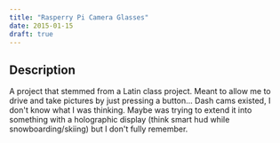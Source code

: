 ```yaml
---
title: "Rasperry Pi Camera Glasses"
date: 2015-01-15
draft: true
---
```


## Description

 A project that stemmed from a Latin class project. Meant to allow me to drive and take pictures by just pressing a button... Dash cams existed, I don't know what I was thinking. Maybe was trying to extend it into something with a holographic display (think smart hud while snowboarding/skiing) but I don't fully remember.

  <div ID="gallery-travel-nashville2021" data-nanogallery2='{
      "itemsBaseURL": "{{<s3cdn>}}/projects/rpi_glasses/",
      "thumbnailWidth": "250",
      "thumbnailHeight": "250",
      "thumbnailBorderVertical": 1,
      "thumbnailBorderHorizontal": 1,
      "thumbnailLabel": {
        "position": "overImageOnBottom",
        "displayDescription": true
      },
      "thumbnailHoverEffect2": "labelAppear75|descriptionSlideUp",
      "galleryDisplayMode": "pagination",
      "galleryMaxRows": 1,
      "thumbnailAlignment": "center",
      "thumbnailOpenImage": true,
      "viewerTools":     {
        "topLeft":    "pageCounter, label",
        "topRight":   "playPauseButton, rotateLeft, rotateRight, fullscreenButton, closeButton"
       }   
    }'>
    <a href="rpi_glasses.jpg" data-ngthumb="rpi_glasses.jpg" data-ngdesc=""></a>
  </div>
